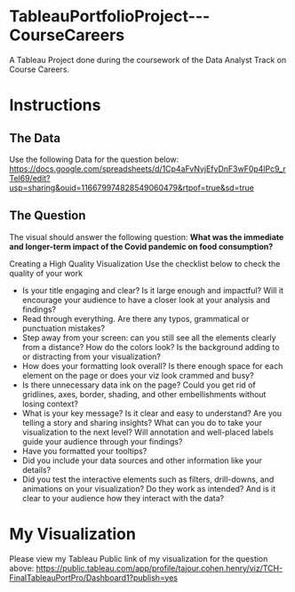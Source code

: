 # TableauPortfolioProject---CourseCareers
A Tableau Project done during the coursework of the Data Analyst Track on Course Careers. 

# Instructions 
## The Data
Use the following Data for the question below: https://docs.google.com/spreadsheets/d/1Cp4aFvNvjEfyDnF3wF0p4lPc9_rTel69/edit?usp=sharing&ouid=116679974828549060479&rtpof=true&sd=true
## The Question
The visual should answer the following question:
**What was the immediate and longer-term impact of the Covid pandemic on food consumption?**

Creating a High Quality Visualization
Use the checklist below to check the quality of your work
*  Is your title engaging and clear? Is it large enough and impactful? Will it encourage your audience to have a closer look at your analysis and findings?
*  Read through everything. Are there any typos, grammatical or punctuation mistakes?
*  Step away from your screen: can you still see all the elements clearly from a distance? How do the colors look? Is the background adding to or distracting from your visualization?
*  How does your formatting look overall? Is there enough space for each element on the page or does your viz look crammed and busy?
*  Is there unnecessary data ink on the page? Could you get rid of gridlines, axes, border, shading, and other embellishments without losing context?
*  What is your key message? Is it clear and easy to understand? Are you telling a story and sharing insights? What can you do to take your visualization to the next level? Will annotation and well-placed labels guide your audience through your findings?
*  Have you formatted your tooltips?
*  Did you include your data sources and other information like your details?
*  Did you test the interactive elements such as filters, drill-downs, and animations on your visualization? Do they work as intended? And is it clear to your audience how they interact with the data?

# My Visualization
Please view my Tableau Public link of my visualization for the question above: https://public.tableau.com/app/profile/tajour.cohen.henry/viz/TCH-FinalTableauPortPro/Dashboard1?publish=yes
